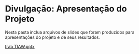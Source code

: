 # Divulgação: Apresentação do Projeto

Nesta pasta inclua arquivos de slides que foram produzidos para apresentações do projeto e de seus resultados.

[trab TIAW.pptx](https://github.com/ICEI-PUC-Minas-PPLES-TI/plf-es-2022-1-ti1-7924100-t1-g2-falta-de-conexao-ongs-e-doadores/files/8550637/trab.TIAW.pptx)
